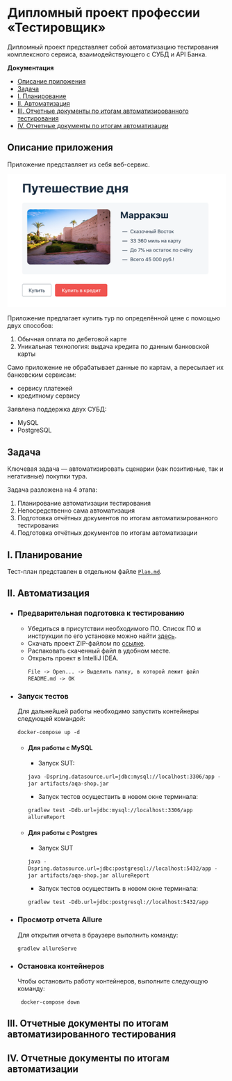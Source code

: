 # Дипломный проект профессии «Тестировщик»

Дипломный проект представляет собой автоматизацию тестирования комплексного сервиса, взаимодействующего с СУБД и API Банка.

**Документация**
  * [Описание приложения](#описание-приложения)
  * [Задача](#задача)
  * [I. Планирование](#i-планирование)
  * [II. Автоматизация](#ii-автоматизация)
  * [III. Отчетные документы по итогам автоматизированного тестирования](#iii-отчетные-документы-по-итогам-автоматизированного-тестирования)
  * [IV. Отчетные документы по итогам автоматизации](#iv-отчетные-документы-по-итогам-автоматизации)

## Описание приложения

Приложение представляет из себя веб-сервис.

![](documentation/pic/service.png)

Приложение предлагает купить тур по определённой цене с помощью двух способов:
1. Обычная оплата по дебетовой карте
1. Уникальная технология: выдача кредита по данным банковской карты

Само приложение не обрабатывает данные по картам, а пересылает их банковским сервисам:
* сервису платежей
* кредитному сервису

Заявлена поддержка двух СУБД:
* MySQL
* PostgreSQL

## Задача

Ключевая задача — автоматизировать сценарии (как позитивные, так и негативные) покупки тура.

Задача разложена на 4 этапа:
1. Планирование автоматизации тестирования
1. Непосредственно сама автоматизация
1. Подготовка отчётных документов по итогам автоматизированного тестирования
1. Подготовка отчётных документов по итогам автоматизации

## I. Планирование

Тест-план представлен в отдельном файле [`Plan.md`](documentation/Plan.md).

## II. Автоматизация

* ### Предварительная подготовка к тестированию

   * Убедиться в присутствии необходимого ПО. Список ПО и инструкции по его установке можно найти [здесь](documentation/Preparation.md).
   * Скачать проект ZIP-файлом по [ссылке](https://github.com/ks1109b/DiplomaProject/archive/refs/heads/main.zip).
   * Распаковать скаченный файл в удобном месте.
   * Открыть проект в IntelliJ IDEA.
      ```
      File -> Open... -> Выделить папку, в которой лежит файл README.md -> OK
      ```
      
* ### Запуск тестов

   Для дальнейшей работы необходимо запустить контейнеры следующей командой:
   ```  
   docker-compose up -d
   ```
   * #### Для работы с MySQL

       * Запуск SUT:
       ```
       java -Dspring.datasource.url=jdbc:mysql://localhost:3306/app -jar artifacts/aqa-shop.jar
       ```
       * Запуск тестов осуществить в новом окне терминала:
       ```
       gradlew test -Ddb.url=jdbc:mysql://localhost:3306/app allureReport
       ```

   * #### Для работы с Postgres

      * Запуск SUT
      ```
      java -Dspring.datasource.url=jdbc:postgresql://localhost:5432/app -jar artifacts/aqa-shop.jar allureReport
      ```
      * Запуск тестов осуществить в новом окне терминала:
      ```
      gradlew test -Ddb.url=jdbc:postgresql://localhost:5432/app
      ```

* ### Просмотр отчета Allure

   Для открытия отчета в браузере выполнить команду:
   ```  
   gradlew allureServe
   ```
   
* ### Остановка контейнеров

   Чтобы остановить работу контейнеров, выполните следующую команду:
   ```  
    docker-compose down
   ```

## III. Отчетные документы по итогам автоматизированного тестирования

## IV. Отчетные документы по итогам автоматизации
